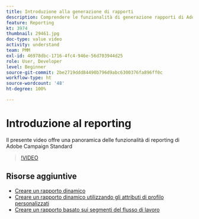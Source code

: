 ```yaml
---
title: Introduzione alla generazione di rapporti
description: Comprendere le funzionalità di generazione rapporti di Adobe Campaign Standard
feature: Reporting
kt: 3974
thumbnail: 29461.jpg
doc-type: value video
activity: understand
team: PMM
exl-id: 46978dbc-1716-4fc4-946e-56d703944d25
role: User, Developer
level: Beginner
source-git-commit: 2be2719ddd84490b796d9abc6300376fa896ff0c
workflow-type: ht
source-wordcount: '48'
ht-degree: 100%

---
```


# Introduzione al reporting

Il presente video offre una panoramica delle funzionalità di reporting di Adobe Campaign Standard

>[!VIDEO](https://video.tv.adobe.com/v/29461?quality=12)

## Risorse aggiuntive

* [Creare un rapporto dinamico](/help/reporting/creating-a-dynamic-report.md)
* [Creare un rapporto dinamico utilizzando gli attributi di profilo personalizzati](/help/reporting/custom-profile-attributes-dynamic-reports.md)
* [Creare un rapporto basato sui segmenti del flusso di lavoro](/help/reporting/report-on-workflow-segments.md)

